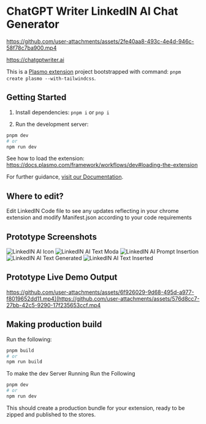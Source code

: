 
# ChatGPT Writer LinkedIN AI Chat Generator

https://github.com/user-attachments/assets/2fe40aa8-493c-4e4d-946c-58f78c7ba900.mp4

https://chatgptwriter.ai

This is a [Plasmo extension](https://docs.plasmo.com/) project bootstrapped with command: `pnpm create plasmo --with-tailwindcss`.

## Getting Started

1. Install dependencies: `pnpm i` or `pnp i`

2. Run the development server:

```bash
pnpm dev
# or
npm run dev
```

See how to load the extension: https://docs.plasmo.com/framework/workflows/dev#loading-the-extension

For further guidance, [visit our Documentation](https://docs.plasmo.com/).

## Where to edit?

Edit LinkedIN Code file to see any updates reflecting in your chrome extension and modify Manifest.json according to your code requirements

## Prototype Screenshots
![LinkedIN AI Icon](https://github.com/user-attachments/assets/937989b4-9922-47d3-81a4-4e30e02fc524)
![LinkedIN AI Text Moda](https://github.com/user-attachments/assets/760b1e5f-7901-4434-8122-6f26fb4d2b12)
![LinkedIN AI Prompt Insertion](https://github.com/user-attachments/assets/d41a0162-3927-44c3-b903-1fd9636ca3ca)
![LinkedIN AI Text Generated](https://github.com/user-attachments/assets/ec9215e6-b01f-4804-9f47-e7c9cddd6a50)
![LinkedIN AI Text Inserted](https://github.com/user-attachments/assets/1d60d287-bda3-4a0b-a703-b362b7b07ba1)

## Prototype Live Demo Output
https://github.com/user-attachments/assets/6f926029-9d68-495d-a977-f8019652dd11.mp4](https://github.com/user-attachments/assets/576d8cc7-27bb-42c5-9290-17f235653ccf.mp4


## Making production build

Run the following:

```bash
pnpm build
# or
npm run build
```

To make the dev Server Running Run the Following

```bash
pnpm dev
# or
npm run dev
```

This should create a production bundle for your extension, ready to be zipped and published to the stores.
